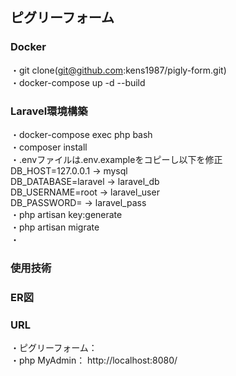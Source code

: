 ##  ピグリーフォーム  
###  Docker  
・git clone(git@github.com:kens1987/pigly-form.git)  
・docker-compose up -d --build  
###  Laravel環境構築  
・docker-compose exec php bash  
・composer install  
・.envファイルは.env.exampleをコピーし以下を修正  
    DB_HOST=127.0.0.1 → mysql  
    DB_DATABASE=laravel → laravel_db  
    DB_USERNAME=root → laravel_user  
    DB_PASSWORD= → laravel_pass  
・php artisan key:generate  
・php artisan migrate  
・  
###  使用技術  
###  ER図  
###  URL  
・ピグリーフォーム：  
・php MyAdmin：  http://localhost:8080/  
